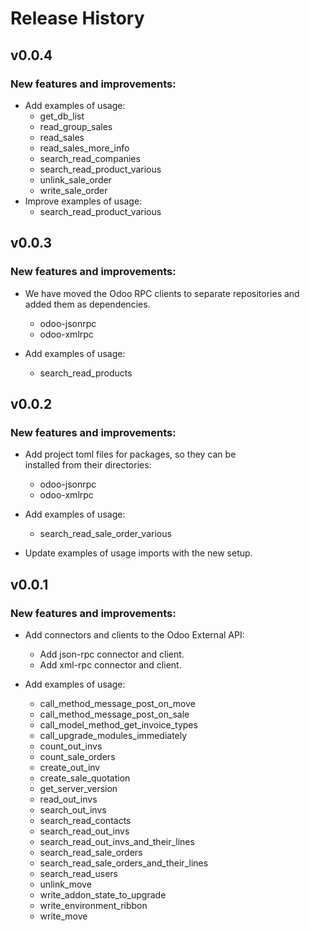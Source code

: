 # Release History

## v0.0.4

### New features and improvements:
* Add examples of usage:
    * get_db_list
    * read_group_sales
    * read_sales
    * read_sales_more_info
    * search_read_companies
    * search_read_product_various
    * unlink_sale_order
    * write_sale_order
* Improve examples of usage:
    * search_read_product_various


## v0.0.3

### New features and improvements:
* We have moved the Odoo RPC clients to separate repositories and added them as dependencies.
    * odoo-jsonrpc
    * odoo-xmlrpc

* Add examples of usage:
    * search_read_products


## v0.0.2

### New features and improvements:
* Add project toml files for packages, so they can be <br> installed from their directories:
  * odoo-jsonrpc
  * odoo-xmlrpc

* Add examples of usage:
  * search_read_sale_order_various

* Update examples of usage imports with the new setup.


## v0.0.1

### New features and improvements:

* Add connectors and clients to the Odoo External API:
  * Add json-rpc connector and client.
  * Add xml-rpc connector and client.

* Add examples of usage:
  * call_method_message_post_on_move
  * call_method_message_post_on_sale
  * call_model_method_get_invoice_types
  * call_upgrade_modules_immediately
  * count_out_invs
  * count_sale_orders
  * create_out_inv
  * create_sale_quotation
  * get_server_version
  * read_out_invs
  * search_out_invs
  * search_read_contacts
  * search_read_out_invs
  * search_read_out_invs_and_their_lines
  * search_read_sale_orders
  * search_read_sale_orders_and_their_lines
  * search_read_users
  * unlink_move
  * write_addon_state_to_upgrade
  * write_environment_ribbon
  * write_move

